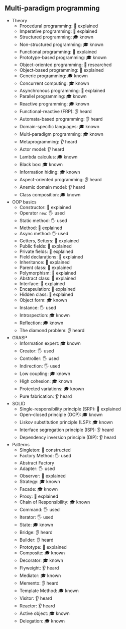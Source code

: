 ## Multi-paradigm programming

- Theory
  - Procedural programming: 🙋 explained
  - Imperative programming: 🙋 explained
  - Structured programming: 🎓 known
  - Non-structured programming: 🎓 known
  - Functional programming: 🙋 explained
  - Prototype-based programming: 🎓 known
  - Object-oriented programming: 🔬 researched
  - Object-based programming: 🙋 explained
  - Generic programming: 🎓 known
  - Concurrent computing: 🎓 known
  - Asynchronous programming: 🙋 explained
  - Parallel programming: 🎓 known
  - Reactive programming: 🎓 known
  - Functional-reactive (FRP): 👂 heard
  - Automata-based programming: 👂 heard
  - Domain-specific languages: 🎓 known
  - Multi-paradigm programming: 🎓 known
  - Metaprogramming: 👂 heard
  - Actor model: 👂 heard
  - Lambda calculus: 🎓 known
  - Black box: 🎓 known
  - Information hiding: 🎓 known
  - Aspect-oriented programming: 👂 heard
  - Anemic domain model: 👂 heard
  - Class composition: 🎓 known
- OOP basics
  - Constructor: 🙋 explained
  - Operator `new`: 🖐️ used
  - Static method: 🖐️ used
  - Method: 🙋 explained
  - Async method: 🖐️ used
  - Getters, Setters: 🙋 explained
  - Public fields: 🙋 explained
  - Private fields: 🙋 explained
  - Field declarations: 🙋 explained
  - Inheritance: 🙋 explained
  - Parent class: 🙋 explained
  - Polymorphism: 🙋 explained
  - Abstract class: 🙋 explained
  - Interface: 🙋 explained
  - Encapsulation: 🙋 explained
  - Hidden class: 🙋 explained
  - Object form: 🎓 known
  - Instance: 🖐️ used
  - Introspection: 🎓 known
  - Reflection: 🎓 known
  - The diamond problem: 👂 heard
- GRASP
  - Information expert: 🎓 known
  - Creator: 🖐️ used
  - Controller: 🖐️ used
  - Indirection: 🖐️ used
  - Low coupling: 🎓 known
  - High cohesion: 🎓 known
  - Protected variations: 🎓 known
  - Pure fabrication: 👂 heard
- SOLID
  - Single-responsibility principle (SRP): 🙋 explained
  - Open–closed principle (OCP): 🎓 known
  - Liskov substitution principle (LSP): 🎓 known
  - Interface segregation principle (ISP): 👂 heard
  - Dependency inversion principle (DIP): 👂 heard
- Patterns
  - Singleton: 🚀 constructed
  - Factory Method: 🖐️ used
  - Abstract Factory
  - Adapter: 🖐️ used
  - Observer: 🙋 explained
  - Strategy: 🎓 known
  - Facade: 🎓 known
  - Proxy: 🙋 explained
  - Chain of Responsibility: 🎓 known
  - Command: 🖐️ used
  - Iterator: 🖐️ used
  - State: 🎓 known
  - Bridge: 👂 heard
  - Builder: 👂 heard
  - Prototype: 🙋 explained
  - Composite: 🎓 known
  - Decorator: 🎓 known
  - Flyweight: 👂 heard
  - Mediator: 🎓 known
  - Memento: 👂 heard
  - Template Method: 🎓 known
  - Visitor: 👂 heard
  - Reactor: 👂 heard
  - Active object: 🎓 known
  - Delegation: 🎓 known
